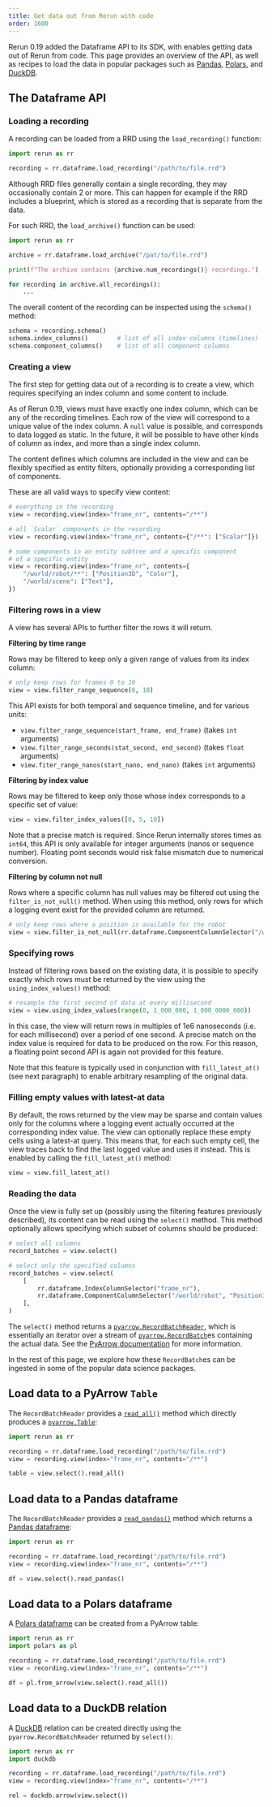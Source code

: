 ```yaml
---
title: Get data out from Rerun with code
order: 1600
---
```


Rerun 0.19 added the Dataframe API to its SDK, with enables getting data out of Rerun from code. This page provides an overview of the API, as well as recipes to load the data in popular packages such as [Pandas](https://pandas.pydata.org), [Polars](https://pola.rs), and [DuckDB](https://duckdb.org).

<!-- TODO(#7499): add links to the Python SDK documentation where appropriate -->

## The Dataframe API

### Loading a recording

A recording can be loaded from a RRD using the `load_recording()` function:

```python
import rerun as rr

recording = rr.dataframe.load_recording("/path/to/file.rrd")
```

Although RRD files generally contain a single recording, they may occasionally contain 2 or more. This can happen for example if the RRD includes a blueprint, which is stored as a recording that is separate from the data.

For such RRD, the `load_archive()` function can be used:


<!-- NOLINT_START -->
```python
import rerun as rr

archive = rr.dataframe.load_archive("/pat/to/file.rrd")

print(f"The archive contains {archive.num_recordings()} recordings.")

for recording in archive.all_recordings():
    ...
```
<!-- NOLINT_END -->

The overall content of the recording can be inspected using the `schema()` method:

```python
schema = recording.schema()
schema.index_columns()        # list of all index columns (timelines)
schema.component_columns()    # list of all component columns
```


### Creating a view

The first step for getting data out of a recording is to create a view, which requires specifying an index column and some content to include.

As of Rerun 0.19, views must have exactly one index column, which can be any of the recording timelines. Each row of the view will correspond to a unique value of the index column. A `null` value is possible, and corresponds to data logged as static. In the future, it will be possible to have other kinds of column as index, and more than a single index column.

The content defines which columns are included in the view and can be flexibly specified as entity filters, optionally providing a corresponding list of components.

These are all valid ways to specify view content:

```python
# everything in the recording
view = recording.view(index="frame_nr", contents="/**")

# all `Scalar` components in the recording
view = recording.view(index="frame_nr", contents={"/**": ["Scalar"]})

# some components in an entity subtree and a specific component
# of a specific entity
view = recording.view(index="frame_nr", contents={
    "/world/robot/**": ["Position3D", "Color"],
    "/world/scene": ["Text"],
})
```

### Filtering rows in a view

A view has several APIs to further filter the rows it will return.

<!-- TODO(rerun-io/landing/issues/521): change these headers to h4 when these are properly supported -->

**Filtering by time range**

Rows may be filtered to keep only a given range of values from its index column:

```python
# only keep rows for frames 0 to 10
view = view.filter_range_sequence(0, 10)
```

This API exists for both temporal and sequence timeline, and for various units:
- `view.filter_range_sequence(start_frame, end_frame)` (takes `int` arguments)
- `view.filter_range_seconds(stat_second, end_second)` (takes `float` arguments)
- `view.fiter_range_nanos(start_nano, end_nano)` (takes `int` arguments)

**Filtering by index value**

Rows may be filtered to keep only those whose index corresponds to a specific set of value:

```python
view = view.filter_index_values([0, 5, 10])
```

Note that a precise match is required. Since Rerun internally stores times as `int64`, this API is only available for integer arguments (nanos or sequence number). Floating point seconds would risk false mismatch due to numerical conversion.


**Filtering by column not null**

Rows where a specific column has null values may be filtered out using the `filter_is_not_null()` method. When using this method, only rows for which a logging event exist for the provided column are returned.

```python
# only keep rows where a position is available for the robot
view = view.filter_is_not_null(rr.dataframe.ComponentColumnSelector("/world/robot", "Position3D"))
```

### Specifying rows

Instead of filtering rows based on the existing data, it is possible to specify exactly which rows must be returned by the view using the `using_index_values()` method:

```python
# resample the first second of data at every millisecond
view = view.using_index_values(range(0, 1_000_000, 1_000_0000_000))
```

In this case, the view will return rows in multiples of 1e6 nanoseconds (i.e. for each millisecond) over a period of one second. A precise match on the index value is required for data to be produced on the row. For this reason, a floating point second API is again not provided for this feature.

Note that this feature is typically used in conjunction with `fill_latest_at()` (see next paragraph) to enable arbitrary resampling of the original data.


### Filling empty values with latest-at data

By default, the rows returned by the view may be sparse and contain values only for the columns where a logging event actually occurred at the corresponding index value. The view can optionally replace these empty cells using a latest-at query. This means that, for each such empty cell, the view traces back to find the last logged value and uses it instead. This is enabled by calling the `fill_latest_at()` method:

```python
view = view.fill_latest_at()
```

### Reading the data

Once the view is fully set up (possibly using the filtering features previously described), its content can be read using the `select()` method. This method optionally allows specifying which subset of columns should be produced:


```python
# select all columns
record_batches = view.select()

# select only the specified columns
record_batches = view.select(
    [
        rr.dataframe.IndexColumnSelector("frame_nr"),
        rr.dataframe.ComponentColumnSelector("/world/robot", "Position3D"),
    ],
)
```

The `select()` method returns a [`pyarrow.RecordBatchReader`](https://arrow.apache.org/docs/python/generated/pyarrow.RecordBatchReader.html), which is essentially an iterator over a stream of [`pyarrow.RecordBatch`](https://arrow.apache.org/docs/python/generated/pyarrow.RecordBatch.html#pyarrow-recordbatch)es containing the actual data. See the [PyArrow documentation](https://arrow.apache.org/docs/python/index.html) for more information.

In the rest of this page, we explore how these `RecordBatch`es can be ingested in some of the popular data science packages.


## Load data to a PyArrow `Table`

The `RecordBatchReader` provides a [`read_all()`](https://arrow.apache.org/docs/python/generated/pyarrow.RecordBatchReader.html#pyarrow.RecordBatchReader.read_all) method which directly produces a [`pyarrow.Table`](https://arrow.apache.org/docs/python/generated/pyarrow.Table.html#pyarrow.Table):

```python
import rerun as rr

recording = rr.dataframe.load_recording("/path/to/file.rrd")
view = recording.view(index="frame_nr", contents="/**")

table = view.select().read_all()
```


## Load data to a Pandas dataframe

The `RecordBatchReader` provides a [`read_pandas()`](https://arrow.apache.org/docs/python/generated/pyarrow.RecordBatchReader.html#pyarrow.RecordBatchReader.read_pandas) method which returns a [Pandas dataframe](https://pandas.pydata.org/pandas-docs/stable/reference/api/pandas.DataFrame.html):


```python
import rerun as rr

recording = rr.dataframe.load_recording("/path/to/file.rrd")
view = recording.view(index="frame_nr", contents="/**")

df = view.select().read_pandas()
```

## Load data to a Polars dataframe

A [Polars dataframe](https://docs.pola.rs/api/python/stable/reference/dataframe/index.html) can be created from a PyArrow table:

```python
import rerun as rr
import polars as pl

recording = rr.dataframe.load_recording("/path/to/file.rrd")
view = recording.view(index="frame_nr", contents="/**")

df = pl.from_arrow(view.select().read_all())
```


## Load data to a DuckDB relation

A [DuckDB](https://duckdb.org) relation can be created directly using the `pyarrow.RecordBatchReader` returned by `select()`:

```python
import rerun as rr
import duckdb

recording = rr.dataframe.load_recording("/path/to/file.rrd")
view = recording.view(index="frame_nr", contents="/**")

rel = duckdb.arrow(view.select())
```